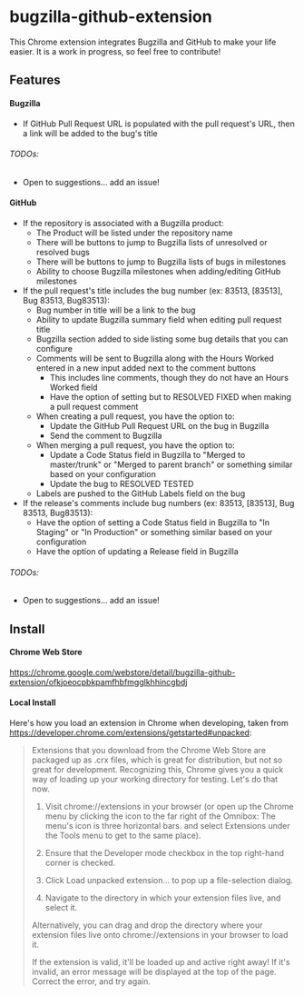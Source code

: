 # bugzilla-github-extension
This Chrome extension integrates Bugzilla and GitHub to make your life easier.  It is a work in progress, so feel free to contribute!

## Features
#### Bugzilla
- If GitHub Pull Request URL is populated with the pull request's URL, then a link will be added to the bug's title

###### TODOs:
- Open to suggestions... add an issue!

#### GitHub
- If the repository is associated with a Bugzilla product:
  - The Product will be listed under the repository name
  - There will be buttons to jump to Bugzilla lists of unresolved or resolved bugs
  - There will be buttons to jump to Bugzilla lists of bugs in milestones
  - Ability to choose Bugzilla milestones when adding/editing GitHub milestones
- If the pull request's title includes the bug number (ex: 83513, [83513], Bug 83513, Bug83513):
  - Bug number in title will be a link to the bug
  - Ability to update Bugzilla summary field when editing pull request title
  - Bugzilla section added to side listing some bug details that you can configure
  - Comments will be sent to Bugzilla along with the Hours Worked entered in a new input added next to the comment buttons
    - This includes line comments, though they do not have an Hours Worked field
    - Have the option of setting but to RESOLVED FIXED when making a pull request comment
  - When creating a pull request, you have the option to:
    - Update the GitHub Pull Request URL on the bug in Bugzilla
    - Send the comment to Bugzilla
  - When merging a pull request, you have the option to:
    - Update a Code Status field in Bugzilla to "Merged to master/trunk" or "Merged to parent branch" or something similar based on your configuration
    - Update the bug to RESOLVED TESTED
  - Labels are pushed to the GitHub Labels field on the bug
- If the release's comments include bug numbers (ex: 83513, [83513], Bug 83513, Bug83513):
  - Have the option of setting a Code Status field in Bugzilla to "In Staging" or "In Production" or something similar based on your configuration
  - Have the option of updating a Release field in Bugzilla

###### TODOs:
- Open to suggestions... add an issue!

## Install
#### Chrome Web Store
https://chrome.google.com/webstore/detail/bugzilla-github-extension/ofkjoeocpbkpamfhbfmgglkhhincgbdj

#### Local Install
Here's how you load an extension in Chrome when developing, taken from https://developer.chrome.com/extensions/getstarted#unpacked:
> Extensions that you download from the Chrome Web Store are packaged up as .crx files, which is great for distribution, but not so great for development. Recognizing this, Chrome gives you a quick way of loading up your working directory for testing. Let's do that now.
> 
> 1. Visit chrome://extensions in your browser (or open up the Chrome menu by clicking the icon to the far right of the Omnibox:  The menu's icon is three horizontal bars. and select Extensions under the Tools menu to get to the same place).
> 
> 2. Ensure that the Developer mode checkbox in the top right-hand corner is checked.
> 
> 3. Click Load unpacked extension… to pop up a file-selection dialog.
> 
> 4. Navigate to the directory in which your extension files live, and select it.
> 
> Alternatively, you can drag and drop the directory where your extension files live onto chrome://extensions in your browser to load it.
> 
> If the extension is valid, it'll be loaded up and active right away! If it's invalid, an error message will be displayed at the top of the page. Correct the error, and try again.